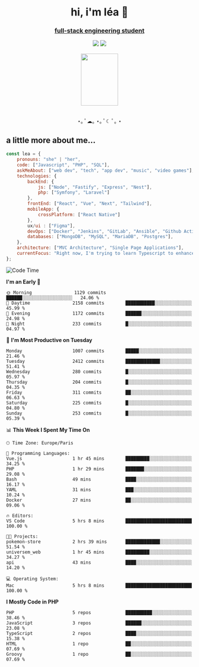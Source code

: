 <h1 align="center">hi, i'm léa 🌙</h1>
<h3 align="center"><ins>full-stack engineering student</ins></h3>  
<div align="center">
  <a href="https://www.linkedin.com/in/lea-reiter22/"><img src="https://img.shields.io/badge/LinkedIn-0077B5?style=for-the-badge&logo=linkedin&logoColor=white"/></a>
  <a href="mailto:lea.reiter@outlook.fr"><img src="https://img.shields.io/badge/Contact-2A2A2A?style=for-the-badge&logo=minutemailer&logoColor=white"/></a>
</div>
<br>
  <div align="center">  <img src="https://github.com/xmnchild/xmnchild/blob/main/1702415560_StardewValleyHappyGreyCat.png" height="140" width="100"/>
</div>
<br>
  <p align="center">
                 ⋆｡ ﾟ☁︎｡ ⋆｡ ﾟ☾ ﾟ｡ ⋆
  </p>
  <h2>a little more about me...</h2>
  
```js
const lea = {
    pronouns: "she" | "her",
    code: ["Javascript", "PHP", "SQL"],
    askMeAbout: ["web dev", "tech", "app dev", "music", "video games"],
    technologies: {
        backEnd: {
            js: ["Node", "Fastify", "Express", "Nest"],
            php: ["Symfony", "Laravel"]
        },
        frontEnd: ["React", "Vue", "Next", "Tailwind"],
        mobileApp: {
            crossPlatform: ["React Native"]
        },
        ux/ui : ["Figma"],
        devOps: ["Docker", "Jenkins", "GitLab", "Ansible", "Github Actions"],
        databases: ["MongoDB", "MySQL", "MariaDB", "Postgres"],
    },
    architecture: ["MVC Architecture", "Single Page Applications"],
    currentFocus: "Right now, I'm trying to learn Typescript to enhance my Javascript development.",
};
```
<!--START_SECTION:waka-->
![Code Time](http://img.shields.io/badge/Code%20Time-106%20hrs%2017%20mins-blue)

**I'm an Early 🐤** 

```text
🌞 Morning                1129 commits        ██████░░░░░░░░░░░░░░░░░░░   24.06 % 
🌆 Daytime                2158 commits        ███████████░░░░░░░░░░░░░░   45.99 % 
🌃 Evening                1172 commits        ██████░░░░░░░░░░░░░░░░░░░   24.98 % 
🌙 Night                  233 commits         █░░░░░░░░░░░░░░░░░░░░░░░░   04.97 % 
```
📅 **I'm Most Productive on Tuesday** 

```text
Monday                   1007 commits        █████░░░░░░░░░░░░░░░░░░░░   21.46 % 
Tuesday                  2412 commits        █████████████░░░░░░░░░░░░   51.41 % 
Wednesday                280 commits         █░░░░░░░░░░░░░░░░░░░░░░░░   05.97 % 
Thursday                 204 commits         █░░░░░░░░░░░░░░░░░░░░░░░░   04.35 % 
Friday                   311 commits         ██░░░░░░░░░░░░░░░░░░░░░░░   06.63 % 
Saturday                 225 commits         █░░░░░░░░░░░░░░░░░░░░░░░░   04.80 % 
Sunday                   253 commits         █░░░░░░░░░░░░░░░░░░░░░░░░   05.39 % 
```


📊 **This Week I Spent My Time On** 

```text
🕑︎ Time Zone: Europe/Paris

💬 Programming Languages: 
Vue.js                   1 hr 45 mins        █████████░░░░░░░░░░░░░░░░   34.25 % 
PHP                      1 hr 29 mins        ███████░░░░░░░░░░░░░░░░░░   29.08 % 
Bash                     49 mins             ████░░░░░░░░░░░░░░░░░░░░░   16.17 % 
YAML                     31 mins             ███░░░░░░░░░░░░░░░░░░░░░░   10.24 % 
Docker                   27 mins             ██░░░░░░░░░░░░░░░░░░░░░░░   09.06 % 

🔥 Editors: 
VS Code                  5 hrs 8 mins        █████████████████████████   100.00 % 

🐱‍💻 Projects: 
pokemon-store            2 hrs 39 mins       █████████████░░░░░░░░░░░░   51.54 % 
universem_web            1 hr 45 mins        █████████░░░░░░░░░░░░░░░░   34.27 % 
api                      43 mins             ████░░░░░░░░░░░░░░░░░░░░░   14.20 % 

💻 Operating System: 
Mac                      5 hrs 8 mins        █████████████████████████   100.00 % 
```

**I Mostly Code in PHP** 

```text
PHP                      5 repos             ██████████░░░░░░░░░░░░░░░   38.46 % 
JavaScript               3 repos             ██████░░░░░░░░░░░░░░░░░░░   23.08 % 
TypeScript               2 repos             ████░░░░░░░░░░░░░░░░░░░░░   15.38 % 
HTML                     1 repo              ██░░░░░░░░░░░░░░░░░░░░░░░   07.69 % 
Groovy                   1 repo              ██░░░░░░░░░░░░░░░░░░░░░░░   07.69 % 
```




<!--END_SECTION:waka-->
